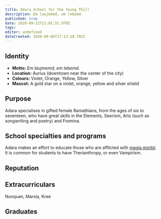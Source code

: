 ```yaml
---
title: Adara School for the Young Thill
description: Em laujmemd, em lebemd.
published: true
date: 2020-09-22T21:01:51.970Z
tags: 
editor: undefined
dateCreated: 2020-09-06T17:13:18.702Z
---
```


## Identity

- **Motto:** *Em laujmemd, em lebemd.*
- **Location:** Aurius (downtown near the center of the city)
- **Colours:** Violet, Orange, Yellow, Silver
- **Mascot:** A gold star on a violet, orange, yellow and silver shield

## Purpose

Adara specialises in gifted female Ramathians, from the ages of six to seventeen, who have great skills in the Elements, Seerism, Arts (such as songwriting and poetry) and Fromina.

## School specialties and programs

Adara makes an effort to educate those who are afflicted with [magia morbii](/conditions). It is common for students to have Therianthropy, or even Vampirism.

## Reputation

## Extracurriculars

Nunquan, Marsia, Kree

## Graduates